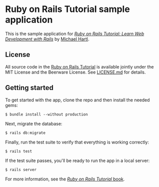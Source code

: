 # Ruby on Rails Tutorial sample application
 This is the sample application for
[*Ruby on Rails Tutorial:
Learn Web Development with Rails*](http://www.railstutorial.org/)
by [Michael Hartl](http://www.michaelhartl.com/).
 ## License
 All source code in the [Ruby on Rails Tutorial](http://railstutorial.org/)
is available jointly under the MIT License and the Beerware License. See
[LICENSE.md](LICENSE.md) for details.
 ## Getting started
 To get started with the app, clone the repo and then install the needed gems:
 ```
$ bundle install --without production
```
 Next, migrate the database:
 ```
$ rails db:migrate
```
 Finally, run the test suite to verify that everything is working correctly:
 ```
$ rails test
```
 If the test suite passes, you'll be ready to run the app in a local server:
 ```
$ rails server
```
 For more information, see the
[*Ruby on Rails Tutorial* book](http://www.railstutorial.org/book).